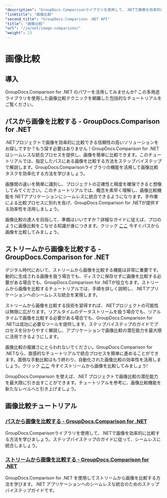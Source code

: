 ```yaml
---
"description": "GroupDocs.Comparisonライブラリを使用して、.NETで画像を効率的に比較します。パスまたはストリームからのシームレスな統合のためのステップバイステップのチュートリアルです。"
"linktitle": "画像比較"
"second_title": "GroupDocs.Comparison .NET API"
"title": "画像比較"
"url": "/ja/net/image-comparison/"
"weight": 23
---
```


# 画像比較


## 導入

GroupDocs.Comparison for .NET のパワーを活用してみませんか? この多用途ライブラリを使用した画像比較テクニックを網羅した包括的なチュートリアルをご覧ください。

## パスから画像を比較する - GroupDocs.Comparison for .NET

.NETプロジェクトで画像を効率的に比較できる信頼性の高いソリューションをお探しですか？もう探す必要はありません！GroupDocs.Comparison for .NETはシームレスな統合プロセスを提供し、画像を簡単に比較できます。このチュートリアルでは、指定したパスにある画像を比較する方法をステップバイステップで解説します。GroupDocs.Comparisonライブラリの機能を活用して画像比較タスクを効率化する方法を学びましょう。

画像間の違いを簡単に識別し、プロジェクトの正確性と精度を確保できると想像してみてください。このチュートリアルでは、概念を素早く理解し、画像比較機能を.NETアプリケーションにシームレスに統合できるようになります。手作業による比較プロセスに別れを告げ、GroupDocs.Comparison for .NETが提供する効率性を活用しましょう。

画像比較の達人を目指して、準備はいいですか？詳細なガイドに従えば、プロのように画像比較をこなせる知識が身につきます。クリック [ここ](./compare-images-from-path/) 今すぐパスから画像を比較してみましょう。

## ストリームから画像を比較する - GroupDocs.Comparison for .NET

デジタル時代において、ストリームから画像を比較する機能は非常に重要です。動的に生成される画像を扱う場合でも、ディスクに保存せずに画像を比較する必要がある場合でも、GroupDocs.Comparison for .NETが役立ちます。ストリームから画像を比較するチュートリアルでは、手順を詳しく説明し、.NETアプリケーションへのシームレスな統合を実現します。

ストリームから画像を比較する技術を習得すれば、.NETプロジェクトの可能性は無限に広がります。リアルタイムのデータストリームを扱う場合でも、リアルタイムで画像を比較する必要がある場合でも、GroupDocs.Comparison for .NETは成功に必要なツールを提供します。ステップバイステップのガイドでプロセスを分かりやすく解説し、アプリケーションで画像比較の潜在能力を最大限に活用できるようにします。

画像比較の複雑さにとらわれないでください。GroupDocs.Comparison for .NETなら、直感的なチュートリアルで統合プロセスを簡単に進めることができます。面倒な手動比較はもう終わり、自動化された画像比較の効率性を活用しましょう。クリック [ここ](./compare-images-from-stream/) 今すぐストリームから画像を比較してみましょう!

GroupDocs.Comparison を使えば、.NET プロジェクトで画像比較の潜在能力を最大限に引き出すことができます。チュートリアルを参考に、画像比較機能を新たなレベルへと引き上げましょう。
## 画像比較チュートリアル
### [パスから画像を比較する - GroupDocs.Comparison for .NET](./compare-images-from-path/)
GroupDocs.Comparisonライブラリを使用して、.NETで画像を効率的に比較する方法を学びましょう。ステップバイステップのガイドに従って、シームレスに統合しましょう。
### [ストリームから画像を比較する - GroupDocs.Comparison for .NET](./compare-images-from-stream/)
GroupDocs.Comparison for .NET を使用してストリームから画像を比較する方法を学びます。.NET アプリケーションへのシームレスな統合のためのステップバイステップガイドです。